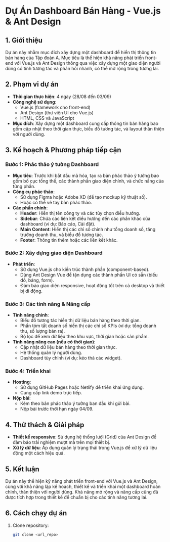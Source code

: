 # Dự Án Dashboard Bán Hàng - Vue.js & Ant Design

## 1. Giới thiệu
Dự án này nhằm mục đích xây dựng một dashboard để hiển thị thông tin bán hàng của Tập đoàn A. Mục tiêu là thể hiện khả năng phát triển front-end với Vue.js và Ant Design thông qua việc xây dựng một giao diện người dùng có tính tương tác và phản hồi nhanh, có thể mở rộng trong tương lai.

## 2. Phạm vi dự án
- **Thời gian thực hiện**: 4 ngày (28/08 đến 03/09)
- **Công nghệ sử dụng**:
  - Vue.js (framework cho front-end)
  - Ant Design (thư viện UI cho Vue.js)
  - HTML, CSS và JavaScript
- **Mục đích**: Xây dựng một dashboard cung cấp thông tin bán hàng bao gồm cập nhật theo thời gian thực, biểu đồ tương tác, và layout thân thiện với người dùng.

## 3. Kế hoạch & Phương pháp tiếp cận

### Bước 1: Phác thảo ý tưởng Dashboard
- **Mục tiêu**: Trước khi bắt đầu mã hóa, tạo ra bản phác thảo ý tưởng bao gồm bố cục tổng thể, các thành phần giao diện chính, và chức năng của từng phần.
- **Công cụ phác thảo**:
  - Sử dụng Figma hoặc Adobe XD (để tạo mockup kỹ thuật số).
  - Hoặc có thể vẽ tay bản phác thảo.
- **Các phần chính**:
  - **Header**: Hiển thị tên công ty và các tùy chọn điều hướng.
  - **Sidebar**: Chứa các liên kết điều hướng đến các phần khác của dashboard (ví dụ: Báo cáo, Cài đặt).
  - **Main Content**: Hiển thị các chỉ số chính như tổng doanh số, tăng trưởng doanh thu, và biểu đồ tương tác.
  - **Footer**: Thông tin thêm hoặc các liên kết khác.

### Bước 2: Xây dựng giao diện Dashboard
- **Phát triển**:
  - Sử dụng Vue.js cho kiến trúc thành phần (component-based).
  - Dùng Ant Design Vue để tận dụng các thành phần UI có sẵn (biểu đồ, bảng, form).
  - Đảm bảo giao diện responsive, hoạt động tốt trên cả desktop và thiết bị di động.
  
### Bước 3: Các tính năng & Nâng cấp
- **Tính năng chính**:
  - Biểu đồ tương tác hiển thị dữ liệu bán hàng theo thời gian.
  - Phần tóm tắt doanh số hiển thị các chỉ số KPIs (ví dụ: tổng doanh thu, số lượng bán ra).
  - Bộ lọc để xem dữ liệu theo khu vực, thời gian hoặc sản phẩm.
- **Tính năng nâng cao (nếu có thời gian)**:
  - Cập nhật dữ liệu bán hàng theo thời gian thực.
  - Hệ thống quản lý người dùng.
  - Dashboard tùy chỉnh (ví dụ: kéo thả các widget).

### Bước 4: Triển khai
- **Hosting**:
  - Sử dụng GitHub Pages hoặc Netlify để triển khai ứng dụng.
  - Cung cấp link demo trực tiếp.
- **Nộp bài**:
  - Kèm theo bản phác thảo ý tưởng ban đầu khi gửi bài.
  - Nộp bài trước thời hạn ngày 04/09.

## 4. Thử thách & Giải pháp
- **Thiết kế responsive**: Sử dụng hệ thống lưới (Grid) của Ant Design để đảm bảo trải nghiệm mượt mà trên mọi thiết bị.
- **Xử lý dữ liệu**: Áp dụng quản lý trạng thái trong Vue.js để xử lý dữ liệu động một cách hiệu quả.

## 5. Kết luận
Dự án này thể hiện kỹ năng phát triển front-end với Vue.js và Ant Design, cùng với khả năng lập kế hoạch, thiết kế và triển khai một dashboard hoàn chỉnh, thân thiện với người dùng. Khả năng mở rộng và nâng cấp cũng đã được tích hợp trong thiết kế để chuẩn bị cho các tính năng tương lai.

## 6. Cách chạy dự án
1. Clone repository:
   ```bash
   git clone <url_repo>
